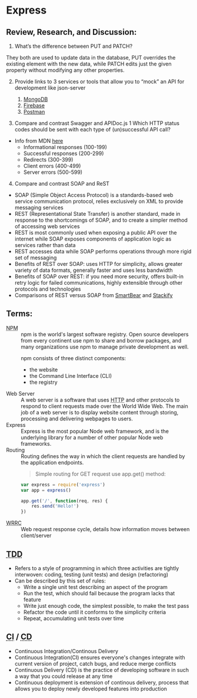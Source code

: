 # Express


## Review, Research, and Discussion:
1. What’s the difference between PUT and PATCH?

They both are used to update data in the database, PUT overrides the existing element with the new data, while PATCH edits just the given property without modifying any other properties.

2. Provide links to 3 services or tools that allow you to “mock” an API for development like json-server

    1. [MongoDB](https://www.mongodb.com/)
    2. [Firebase](https://firebase.google.com/)
    3. [Postman](https://www.postman.com/)

3. Compare and contrast Swagger and APIDoc.js 1 Which HTTP status codes should be sent with each type of (un)successful API call?
- Info from MDN [here](https://developer.mozilla.org/en-US/docs/Web/HTTP/Status)
  - Informational responses (100-199)
  - Successful responses (200-299)
  - Redirects (300-399)
  - Client errors (400-499)
  - Server errors (500-599)

4. Compare and contrast SOAP and ReST
  - SOAP (Simple Object Access Protocol) is a standards-based web service communication protocol, relies exclusively on XML to provide messaging services
  - REST (Representational State Transfer) is another standard, made in response to the shortcomings of SOAP, and to create a simpler method of accessing web services
  - REST is most commonly used when exposing a public API over the internet while SOAP exposes components of application logic as services rather than data
  - REST accesses data while SOAP performs operations through more rigid set of messaging 
  - Benefits of REST over SOAP: uses HTTP for simplicity, allows greater variety of data formats, generally faster and uses less bandwidth
  - Benefits of SOAP over REST: if you need more security, offers built-in retry logic for failed communications, highly extensible through other protocols and technologies
  - Comparisons of REST versus SOAP from [SmartBear](https://smartbear.com/blog/soap-vs-rest-whats-the-difference/) and [Stackify](https://stackify.com/soap-vs-rest/)


## Terms:
<dl>
  <dt><abbr title="Node Package Manager">NPM</abbr></dt>
  <dd>npm is the world's largest software registry. Open source developers from every continent use npm to share and borrow packages, and many organizations use npm to manage private development as well.

  npm consists of three distinct components:

  * the website
  * the Command Line Interface (CLI)
  * the registry

  </dd>
  <dt>Web Server</dt>
  <dd>A web server is a software that uses <abbr title="Hypertext Transfer Protocol">HTTP</abbr> and other protocols to respond to client requests made over the World Wide Web. The main job of a web server is to display website content through storing, processing and delivering webpages to users.</dd>
  <dt>Express</dt>
  <dd>Express is the most popular Node web framework, and is the underlying library for a number of other popular Node web frameworks.</dd>
  <dt>Routing</dt>
  <dd>Routing defines the way in which the client requests are handled by the application endpoints.

  > Simple routing for GET request use app.get() method:

  ```js
  var express = require('express')
  var app = express()

  app.get('/', function(req, res) {
      res.send('Hello!')
  })
  ```

  </dd>
  <dt><abbr title="Web Request/Responce Cycle">WRRC</abbr></dt>
  <dd>Web request response cycle, details how information moves between client/server</dd>
</dl>


## <abbr title="Test Driven Development">TDD</abbr>
- Refers to a style of programming in which three activities are tightly interwoven: coding, testing (unit tests) and design (refactoring)
- Can be described by this set of rules:
  - Write a single unit test describing an aspect of the program
  - Run the test, which should fail because the program lacks that feature
  - Write just enough code, the simplest possible, to make the test pass
  - Refactor the code until it conforms to the simplicity criteria
  - Repeat, accumulating unit tests over time


## <abbr title="Continious Intergration">CI</abbr> / <abbr title="Continious Development / Continious Deployment">CD</abbr>
- Continuous Integration/Continous Delivery
- Continuous Integration(CI) ensures everyone's changes integrate with current version of project, catch bugs, and reduce merge conflicts
- Continuous Delivery (CD) is the practice of developing software in such a way that you could release at any time
- Continuous deployment is extension of continous delivery, process that allows you to deploy newly developed features into production
